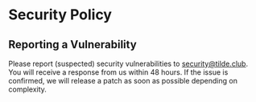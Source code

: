 # Security Policy

## Reporting a Vulnerability

Please report (suspected) security vulnerabilities to security@tilde.club. You will receive a response from us within 48 hours. 
If the issue is confirmed, we will release a patch as soon as possible depending on complexity.
